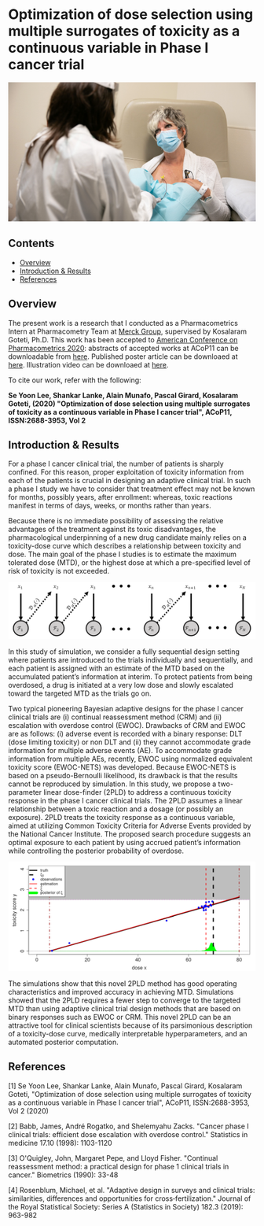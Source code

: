 # Optimization of dose selection using multiple surrogates of toxicity as a continuous variable in Phase I cancer trial

![](Images/Patients.png)

## Contents
* [Overview](#Overview)
* [Introduction & Results](#introduction--results)
* [References](#References)

## Overview

The present work is a research that I conducted as a Pharmacometrics Intern at Pharmacometry Team at [Merck Group](https://www.emdgroup.com/en), supervised by Kosalaram Goteti, Ph.D. This work has been accepted to [American Conference on Pharmacometrics 2020](https://www.go-acop.org/): abstracts of accepted works at ACoP11 can be downloadable from [here](https://github.com/yain22/2PLD/blob/main/Poster/ACoP_Poster%20Abstracts_v4.pdf). Published poster article can be downloaed at [here](https://github.com/yain22/2PLD/blob/main/Poster/ACOP_Se_Yoon_Lee_PhD.pdf). Illustration video can be downloaed at [here](https://github.com/yain22/2PLD/blob/main/Video/ACOP_Video_Se_Yoon_Lee_PhD.mp4). 

To cite our work, refer with the following:

**Se Yoon Lee, Shankar Lanke, Alain Munafo, Pascal Girard, Kosalaram Goteti, (2020) "Optimization of dose selection using multiple surrogates of toxicity as a continuous variable in Phase I cancer trial", ACoP11, ISSN:2688-3953, Vol 2**

## Introduction & Results

For a phase I cancer clinical trial, the number of patients is sharply confined. For this reason, proper exploitation of toxicity information from each of the patients is crucial in designing an adaptive clinical trial. In such a phase I study we have to consider that treatment effect may not be known for months, possibly years, after enrollment: whereas, toxic reactions manifest in terms of days, weeks, or months rather than years. 

Because there is no immediate possibility of assessing the relative advantages of the treatment against its toxic disadvantages, the pharmacological underpinning of a new drug candidate mainly relies on a toxicity-dose curve which describes a relationship between toxicity and dose. The main goal of the phase I studies is to estimate the maximum tolerated dose (MTD), or the highest dose at which a pre-specified level of risk of toxicity is not exceeded.

![](Images/Dose_search_procedure.png)

In this study of simulation, we consider a fully sequential design setting where patients are introduced to the trials individually and sequentially, and each patient is assigned with an estimate of the MTD based on the accumulated patient’s information at interim. To protect patients from being overdosed, a drug is initiated at a very low dose and slowly escalated toward the targeted MTD as the trials go on. 

Two typical pioneering Bayesian adaptive designs for the phase I cancer clinical trials are (i) continual reassessment method (CRM) and (ii) escalation with overdose control (EWOC). Drawbacks of CRM and EWOC are as follows: (i) adverse event is recorded with a binary response: DLT (dose limiting toxicity) or non DLT and (ii) they cannot accommodate grade information for multiple adverse events (AE). To accommodate grade information from multiple AEs, recently, EWOC using normalized equivalent toxicity score (EWOC-NETS) was developed. Because EWOC-NETS is based on a pseudo-Bernoulli likelihood, its drawback is that the results cannot be reproduced by simulation. In this study, we propose a two- parameter linear dose-finder (2PLD) to address a continuous toxicity response in the phase I cancer clinical trials. The 2PLD assumes a linear relationship between a toxic reaction and a dosage (or possibly an exposure). 2PLD treats the toxicity response as a continuous variable, aimed at utilizing Common Toxicity Criteria for Adverse Events provided by the National Cancer Institute. The proposed search procedure suggests an optimal exposure to each patient by using accrued patient’s information while controlling the posterior probability of overdose.

![](Images/A_result.png)

The simulations show that this novel 2PLD method has good operating characteristics and improved accuracy in achieving MTD. Simulations showed that the 2PLD requires a fewer step to converge to the targeted MTD than using adaptive clinical trial design methods that are based on binary responses such as EWOC or CRM. This novel 2PLD can be an attractive tool for clinical scientists because of its parsimonious description of a toxicity-dose curve, medically interpretable hyperparameters, and an automated posterior computation.

## References

[1] Se Yoon Lee, Shankar Lanke, Alain Munafo, Pascal Girard, Kosalaram Goteti, "Optimization of dose selection using multiple surrogates of toxicity as a continuous variable in Phase I cancer trial", ACoP11, ISSN:2688-3953, Vol 2 (2020)

[2] Babb, James, André Rogatko, and Shelemyahu Zacks. "Cancer phase I clinical trials: efficient dose escalation with overdose control." Statistics in medicine 17.10 (1998): 1103-1120

[3] O'Quigley, John, Margaret Pepe, and Lloyd Fisher. "Continual reassessment method: a practical design for phase 1 clinical trials in cancer." Biometrics (1990): 33-48 

[4] Rosenblum, Michael, et al. "Adaptive design in surveys and clinical trials: similarities, differences and opportunities for cross‐fertilization." Journal of the Royal Statistical Society: Series A (Statistics in Society) 182.3 (2019): 963-982
